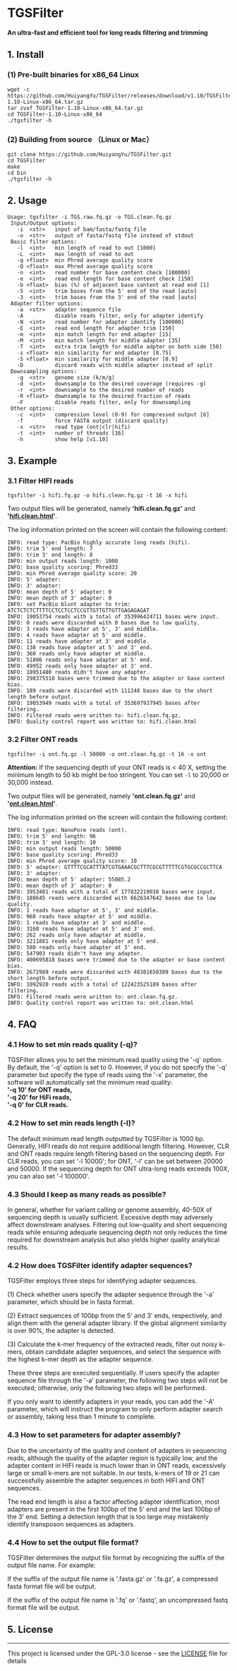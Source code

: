 # TGSFilter
<b> An ultra-fast and efficient tool for long reads filtering and trimming</b>

##  1. Install
### (1) Pre-built binaries for x86_64 Linux
```
wget -c https://github.com/HuiyangYu/TGSFilter/releases/download/v1.10/TGSFilter-1.10-Linux-x86_64.tar.gz
tar zvxf TGSFilter-1.10-Linux-x86_64.tar.gz
cd TGSFilter-1.10-Linux-x86_64
./tgsfilter -h
```
### (2) Building from source （Linux or Mac）
```
git clone https://github.com/HuiyangYu/TGSFilter.git
cd TGSFilter
make
cd bin
./tgsfilter -h
```
## 2. Usage
```
Usage: tgsfilter -i TGS.raw.fq.gz -o TGS.clean.fq.gz
 Input/Output options:
   -i  <str>   input of bam/fasta/fastq file
   -o  <str>   output of fasta/fastq file instead of stdout
 Basic filter options:
   -l  <int>   min length of read to out [1000]
   -L  <int>   max length of read to out
   -q <float>  min Phred average quality score
   -Q <float>  max Phred average quality score
   -n  <int>   read number for base content check [100000]
   -e  <int>   read end length for base content check [150]
   -b <float>  bias (%) of adjacent base content at read end [1]
   -5  <int>   trim bases from the 5' end of the read [auto]
   -3  <int>   trim bases from the 3' end of the read [auto]
 Adapter filter options:
   -a  <str>   adapter sequence file 
   -A          disable reads filter, only for adapter identify
   -N  <int>   read number for adapter identify [100000]
   -E  <int>   read end length for adapter trim [150]
   -m  <int>   min match length for end adapter [15]
   -M  <int>   min match length for middle adapter [35]
   -T  <int>   extra trim length for middle adpter on both side [50]
   -s <float>  min similarity for end adapter [0.75]
   -S <float>  min similarity for middle adapter [0.9]
   -D          discard reads with middle adapter instead of split
 Downsampling options:
   -g  <str>   genome size (k/m/g)
   -d  <int>   downsample to the desired coverage (requires -g) 
   -r  <int>   downsample to the desired number of reads 
   -R <float>  downsample to the desired fraction of reads 
   -F          disable reads filter, only for downsampling
 Other options:
   -c  <int>   compression level (0-9) for compressed output [6]
   -f          force FASTA output (discard quality) 
   -x  <str>   read type (ont|clr|hifi)
   -t  <int>   number of threads [16]
   -h          show help [v1.10]
```
## 3. Example

### 3.1 Filter HIFI reads
```
tgsfilter -i hifi.fq.gz -o hifi.clean.fq.gz -t 16 -x hifi
```
Two output files will be generated, namely <b>'hifi.clean.fq.gz'</b> and <b>'[hifi.clean.html](http://htmlpreview.github.io/?https://github.com/HuiyangYu/TGSFilter/blob/main/html/hifi.clean.html)'</b>. <br>

The log information printed on the screen will contain the following content:
```
INFO: read type: PacBio highly accurate long reads (hifi).
INFO: trim 5' end length: 7
INFO: trim 3' end length: 8
INFO: min output reads length: 1000
INFO: base quality scoring: Phred33
INFO: min Phred average quality score: 20
INFO: 5' adapter: 
INFO: 3' adapter: 
INFO: mean depth of 5' adapter: 0
INFO: mean depth of 3' adapter: 0
INFO: set PacBio blunt adapter to trim: ATCTCTCTCTTTTCCTCCTCCTCCGTTGTTGTTGTTGAGAGAGAT
INFO: 19053754 reads with a total of 353996424711 bases were input.
INFO: 0 reads were discarded with 0 bases due to low quality.
INFO: 3 reads have adapter at 5', 3' and middle.
INFO: 4 reads have adapter at 5' and middle.
INFO: 11 reads have adapter at 3' and middle.
INFO: 138 reads have adapter at 5' and 3' end.
INFO: 360 reads only have adapter at middle.
INFO: 51806 reads only have adapter at 5' end.
INFO: 49952 reads only have adapter at 3' end.
INFO: 18951480 reads didn't have any adapter.
INFO: 298375518 bases were trimmed due to the adapter or base content bias.
INFO: 189 reads were discarded with 111248 bases due to the short length before output.
INFO: 19053949 reads with a total of 353697937945 bases after filtering.
INFO: Filtered reads were written to: hifi.clean.fq.gz.
INFO: Quality control report was written to: hifi.clean.html
```
### 3.2 Filter ONT reads
```
tgsfilter -i ont.fq.gz -l 50000 -o ont.clean.fq.gz -t 16 -x ont
```
<b>Attention:</b> If the sequencing depth of your ONT reads is < 40 X, setting the minimum length to 50 kb might be too stringent. You can set ```-l``` to 20,000 or 30,000 instead.<br>

Two output files will be generated, namely <b>'ont.clean.fq.gz'</b> and <b>'[ont.clean.html](http://htmlpreview.github.io/?https://github.com/HuiyangYu/TGSFilter/blob/main/html/ont.clean.html)'</b>.

The log information printed on the screen will contain the following content:
```
INFO: read type: NanoPore reads (ont).
INFO: trim 5' end length: 96
INFO: trim 3' end length: 10
INFO: min output reads length: 50000
INFO: base quality scoring: Phred33
INFO: min Phred average quality score: 10
INFO: 5' adapter: GTTTTCGCATTTATCGTGAAACGCTTTCGCGTTTTTCGTGCGCCGCTTCA
INFO: 3' adapter: 
INFO: mean depth of 5' adapter: 55085.2
INFO: mean depth of 3' adapter: 0
INFO: 3953401 reads with a total of 177832219038 bases were input.
INFO: 188645 reads were discarded with 6626347642 bases due to low quality.
INFO: 1 reads have adapter at 5', 3' and middle.
INFO: 968 reads have adapter at 5' and middle.
INFO: 1 reads have adapter at 3' and middle.
INFO: 3160 reads have adapter at 5' and 3' end.
INFO: 262 reads only have adapter at middle.
INFO: 3211881 reads only have adapter at 5' end.
INFO: 580 reads only have adapter at 3' end.
INFO: 547903 reads didn't have any adapter.
INFO: 400695818 bases were trimmed due to the adapter or base content bias.
INFO: 2672989 reads were discarded with 48381650389 bases due to the short length before output.
INFO: 1092920 reads with a total of 122423525189 bases after filtering.
INFO: Filtered reads were written to: ont.clean.fq.gz.
INFO: Quality control report was written to: ont.clean.html
```
## 4. FAQ
### 4.1 How to set min reads quality (-q)?
TGSFilter allows you to set the minimum read quality using the '-q' option. By default, the '-q' option is set to 0. However, if you do not specify the '-q' parameter but specify the type of reads using the '-x' parameter, the software will automatically set the  minimum read quality:<br> <b>
'-q 10' for ONT reads,<br> 
'-q 20' for HiFi reads,<br> 
'-q 0' for CLR reads.</b>

### 4.2 How to set min reads length (-l)?
The default minimum read length outputted by TGSFilter is 1000 bp. Generally, HIFI reads do not require additional length filtering. However, CLR and ONT reads require length filtering based on the sequencing depth. For CLR reads, you can set '-l 10000'; for ONT, '-l' can be set between 20000 and 50000. If the sequencing depth for ONT ultra-long reads exceeds 100X, you can also set '-l 100000'.

### 4.3 Should I keep as many reads as possible?
In general, whether for variant calling or genome assembly, 40-50X of sequencing depth is usually sufficient. Excessive depth may adversely affect downstream analyses. Filtering out low-quality and short sequencing reads while ensuring adequate sequencing depth not only reduces the time required for downstream analysis but also yields higher quality analytical results.

### 4.2 How does TGSFilter identify adapter sequences?
TGSFilter employs three steps for identifying adapter sequences.<br>

(1) Check whether users specify the adapter sequence through the '-a' parameter, which should be in fasta format. <br>

(2) Extract sequences of 100bp from the 5' and 3' ends, respectively, and align them with the general adapter library. If the global alignment similarity is over 90%, the adapter is detected.<br>

(3) Calculate the k-mer frequency of the extracted reads, filter out noisy k-mers, obtain candidate adapter sequences, and select the sequence with the highest k-mer depth as the adapter sequence.<br>

These three steps are executed sequentially. If users specify the adapter sequence file through the '-a' parameter, the following two steps will not be executed; otherwise, only the following two steps will be performed. <br>

If you only want to identify adapters in your reads, you can add the '-A' parameter, which will instruct the program to only perform adapter search or assembly, taking less than 1 minute to complete.

### 4.3 How to set parameters for adapter assembly?
Due to the uncertainty of the quality and content of adapters in sequencing reads, although the quality of the adapter region is typically low, and the adapter content in HIFI reads is much lower than in ONT reads, excessively large or small k-mers are not suitable. In our tests, k-mers of 19 or 21 can successfully assemble the adapter sequences in both HIFI and ONT sequences. <br>

The read end length is also a factor affecting adapter identification, most adapters are present in the first 100bp of the 5' end and the last 100bp of the 3' end. Setting a detection length that is too large may mistakenly identify transposon sequences as adapters.
### 4.4 How to set the output file format? 
TGSFilter determines the output file format by recognizing the suffix of the output file name. For example:<br>

If the suffix of the output file name is '.fasta.gz' or '.fa.gz', a compressed fasta format file will be output. <br>

If the suffix of the output file name is '.fq' or '.fastq', an uncompressed fastq format file will be output.<br>

## 5. License
-------

This project is licensed under the GPL-3.0 license - see the [LICENSE](LICENSE) file for details
